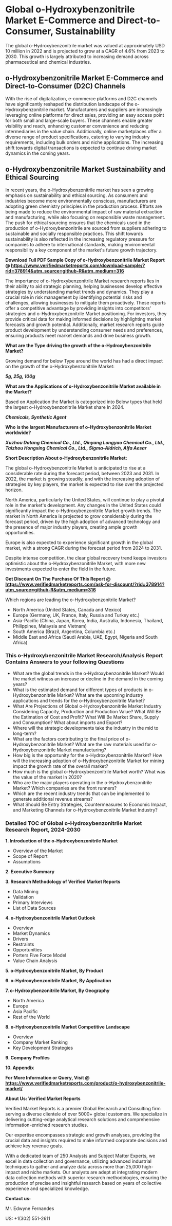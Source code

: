 <h1>Global o-Hydroxybenzonitrile Market E-Commerce and Direct-to-Consumer, Sustainability</h1><p class=""><p>The global o-Hydroxybenzonitrile market was valued at approximately USD 10 million in 2022 and is projected to grow at a CAGR of 4.6% from 2023 to 2030. This growth is largely attributed to increasing demand across pharmaceutical and chemical industries.</p><h2>o-Hydroxybenzonitrile Market E-Commerce and Direct-to-Consumer (D2C) Channels</h2><p>With the rise of digitalization, e-commerce platforms and D2C channels have significantly reshaped the distribution landscape of the o-Hydroxybenzonitrile market. Manufacturers and suppliers are increasingly leveraging online platforms for direct sales, providing an easy access point for both small and large-scale buyers. These channels enable greater visibility and reach, enhancing customer convenience and reducing intermediaries in the value chain. Additionally, online marketplaces offer a diverse range of product specifications, catering to varying industry requirements, including bulk orders and niche applications. The increasing shift towards digital transactions is expected to continue driving market dynamics in the coming years.</p><h2>o-Hydroxybenzonitrile Market Sustainability and Ethical Sourcing</h2><p>In recent years, the o-Hydroxybenzonitrile market has seen a growing emphasis on sustainability and ethical sourcing. As consumers and industries become more environmentally conscious, manufacturers are adopting green chemistry principles in the production process. Efforts are being made to reduce the environmental impact of raw material extraction and manufacturing, while also focusing on responsible waste management. The push for ethical sourcing ensures that the chemicals used in the production of o-Hydroxybenzonitrile are sourced from suppliers adhering to sustainable and socially responsible practices. This shift towards sustainability is also reflected in the increasing regulatory pressure for companies to adhere to international standards, making environmental responsibility a key component of the market's future growth trajectory.</p></p><p class=""><strong>Download Full PDF Sample Copy of o-Hydroxybenzonitrile Market Report @ <a href="https://www.verifiedmarketreports.com/download-sample/?rid=378914&utm_source=github-R&utm_medium=316" target="_blank">https://www.verifiedmarketreports.com/download-sample/?rid=378914&utm_source=github-R&utm_medium=316</a></strong></p><p>The importance of&nbsp;o-Hydroxybenzonitrile Market research reports lies in their ability to aid strategic planning, helping businesses develop effective strategies by understanding market trends and dynamics. They play a crucial role in risk management by identifying potential risks and challenges, allowing businesses to mitigate them proactively. These reports offer a competitive advantage by providing insights into competitors' strategies and o-Hydroxybenzonitrile Market positioning. For investors, they provide critical data for making informed decisions by highlighting market forecasts and growth potential. Additionally, market research reports guide product development by understanding consumer needs and preferences, ensuring products meet market demands and drive business growth.</p><p><strong>What are the&nbsp;Type driving the growth of the o-Hydroxybenzonitrile Market?</strong></p><p id="" class="">Growing demand for below Type around the world has had a direct impact on the growth of the o-Hydroxybenzonitrile Market:</p><p class=""><em><strong>5g, 25g, 100g</strong></em></p><p class=""><strong>What are the&nbsp;Applications&nbsp;of o-Hydroxybenzonitrile Market available in the Market?</strong></p><p id="" class="">Based on Application the Market is categorized into Below types that held the largest o-Hydroxybenzonitrile Market share In 2024.</p><p class=""><em><strong>Chemicals, Synthetic Agent</strong></em></p><p class=""><strong>Who is the largest Manufacturers of o-Hydroxybenzonitrile Market worldwide?</strong></p><p><em><strong>Xuzhou Datang Chemical Co., Ltd., Qinyang Longyao Chemical Co., Ltd., Taizhou Hongxing Chemical Co., Ltd., Sigma-Aldrich, Alfa Aesar</strong></em></p><p id="" class=""><strong>Short Description About o-Hydroxybenzonitrile Market:</strong></p><p>The global o-Hydroxybenzonitrile Market is anticipated to rise at a considerable rate during the forecast period, between 2023 and 2031. In 2022, the market is growing steadily, and with the increasing adoption of strategies by key players, the market is expected to rise over the projected horizon.</p><p>North America, particularly the United States, will continue to play a pivotal role in the market's development. Any changes in the United States could significantly impact the o-Hydroxybenzonitrile Market growth trends. The market in North America is projected to grow considerably during the forecast period, driven by the high adoption of advanced technology and the presence of major industry players, creating ample growth opportunities.</p><p>Europe is also expected to experience significant growth in the global market, with a strong CAGR during the forecast period from 2024 to 2031.</p><p>Despite intense competition, the clear global recovery trend keeps investors optimistic about the o-Hydroxybenzonitrile Market, with more new investments expected to enter the field in the future.</p><p id="" class=""><strong>Get Discount On The Purchase Of This Report @ <a href="https://www.verifiedmarketreports.com/ask-for-discount/?rid=378914?utm_source=github-R&utm_medium=316" target="_blank">https://www.verifiedmarketreports.com/ask-for-discount/?rid=378914?utm_source=github-R&utm_medium=316</a></strong></p><p class="">Which regions are leading the o-Hydroxybenzonitrile Market?</p><ul><li>North America (United States, Canada and Mexico)</li><li>Europe (Germany, UK, France, Italy, Russia and Turkey etc.)</li><li>Asia-Pacific (China, Japan, Korea, India, Australia, Indonesia, Thailand, Philippines, Malaysia and Vietnam)</li><li>South America (Brazil, Argentina, Columbia etc.)</li><li>Middle East and Africa (Saudi Arabia, UAE, Egypt, Nigeria and South Africa)</li></ul><h3 id="" class="">This o-Hydroxybenzonitrile Market Research/Analysis Report Contains Answers to your following Questions</h3><ul><li>What are the global trends in the o-Hydroxybenzonitrile Market? Would the market witness an increase or decline in the demand in the coming years?</li><li>What is the estimated demand for different types of products in o-Hydroxybenzonitrile Market? What are the upcoming industry applications and trends for the o-Hydroxybenzonitrile Market?</li><li>What Are Projections of Global o-Hydroxybenzonitrile Market Industry Considering Capacity, Production and Production Value? What Will Be the Estimation of Cost and Profit? What Will Be Market Share, Supply and Consumption? What about imports and Export?</li><li>Where will the strategic developments take the industry in the mid to long-term?</li><li>What are the factors contributing to the final price of o-Hydroxybenzonitrile Market? What are the raw materials used for o-Hydroxybenzonitrile Market manufacturing?</li><li>How big is the opportunity for the o-Hydroxybenzonitrile Market? How will the increasing adoption of o-Hydroxybenzonitrile Market for mining impact the growth rate of the overall market?</li><li>How much is the global o-Hydroxybenzonitrile Market worth? What was the value of the market In 2020?</li><li>Who are the major players operating in the o-Hydroxybenzonitrile Market? Which companies are the front runners?</li><li>Which are the recent industry trends that can be implemented to generate additional revenue streams?</li><li>What Should Be Entry Strategies, Countermeasures to Economic Impact, and Marketing Channels for o-Hydroxybenzonitrile Market Industry?</li></ul><h3 id="" class="">Detailed TOC of Global o-Hydroxybenzonitrile Market Research Report, 2024-2030</h3><p id="" class=""><strong>1. Introduction of the o-Hydroxybenzonitrile Market</strong></p><ul><li>Overview of the Market</li><li>Scope of Report</li><li>Assumptions</li></ul><p id="" class=""><strong>2. Executive Summary</strong></p><p id="" class=""><strong>3. Research Methodology of Verified Market Reports</strong></p><ul><li>Data Mining</li><li>Validation</li><li>Primary Interviews</li><li>List of Data Sources</li></ul><p id="" class=""><strong>4. o-Hydroxybenzonitrile Market Outlook</strong></p><ul><li>Overview</li><li>Market Dynamics</li><li>Drivers</li><li>Restraints</li><li>Opportunities</li><li>Porters Five Force Model</li><li>Value Chain Analysis</li></ul><p id="" class=""><strong>5. o-Hydroxybenzonitrile Market, By Product</strong></p><p id="" class=""><strong>6. o-Hydroxybenzonitrile Market, By Application</strong></p><p id="" class=""><strong>7. o-Hydroxybenzonitrile Market, By Geography</strong></p><ul><li>North America</li><li>Europe</li><li>Asia Pacific</li><li>Rest of the World</li></ul><p id="" class=""><strong>8. o-Hydroxybenzonitrile Market Competitive Landscape</strong></p><ul><li>Overview</li><li>Company Market Ranking</li><li>Key Development Strategies</li></ul><p id="" class=""><strong>9. Company Profiles</strong></p><p id="" class=""><strong>10. Appendix</strong></p><p id="" class=""><strong>For More Information or Query, Visit @ <a href="https://www.verifiedmarketreports.com/product/o-hydroxybenzonitrile-market/" target="_blank">https://www.verifiedmarketreports.com/product/o-hydroxybenzonitrile-market/</a></strong></p><p id="" class=""><strong>About Us: Verified Market Reports</strong></p><p id="" class="">Verified Market Reports is a premier Global Research and Consulting firm serving a diverse clientele of over 5000+ global customers. We specialize in delivering cutting-edge analytical research solutions and comprehensive information-enriched research studies.</p><p id="" class="">Our expertise encompasses strategic and growth analyses, providing the crucial data and insights required to make informed corporate decisions and achieve key revenue goals.</p><p id="" class="">With a dedicated team of 250 Analysts and Subject Matter Experts, we excel in data collection and governance, utilizing advanced industrial techniques to gather and analyze data across more than 25,000 high-impact and niche markets. Our analysts are adept at integrating modern data collection methods with superior research methodologies, ensuring the production of precise and insightful research based on years of collective experience and specialized knowledge.</p><p id="" class=""><strong>Contact us:</strong></p><p id="" class="">Mr. Edwyne Fernandes</p><p id="" class="">US: +1(302) 551-2611</p>